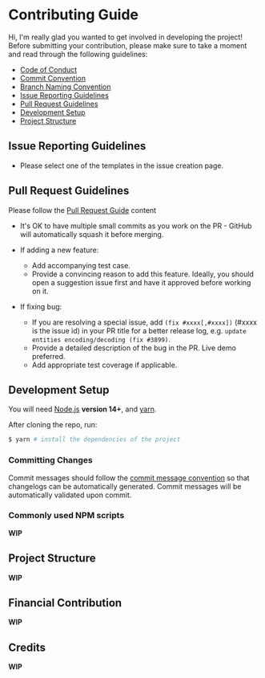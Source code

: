 # Contributing Guide

Hi, I'm really glad you wanted to get involved in developing the project! Before submitting your contribution, please make sure to take a moment and read through the following guidelines:

- [Code of Conduct](./CODE_OF_CONDUCT.md)
- [Commit Convention](./COMMIT_CONVENTION.md)
- [Branch Naming Convention](./BRANCH_CONVENTION.md)
- [Issue Reporting Guidelines](#issue-reporting-guidelines)
- [Pull Request Guidelines](#pull-request-guidelines)
- [Development Setup](#development-setup)
- [Project Structure](#project-structure)

## Issue Reporting Guidelines

- Please select one of the templates in the issue creation page.

## Pull Request Guidelines

Please follow the [Pull Request Guide](PULL_REQUEST_TEMPLATE.md) content

- It's OK to have multiple small commits as you work on the PR - GitHub will automatically squash it before merging.

- If adding a new feature:
  - Add accompanying test case.
  - Provide a convincing reason to add this feature. Ideally, you should open a suggestion issue first and have it approved before working on it.

- If fixing bug:
  - If you are resolving a special issue, add `(fix #xxxx[,#xxxx])` (#xxxx is the issue id) in your PR title for a better release log, e.g. `update entities encoding/decoding (fix #3899)`.
  - Provide a detailed description of the bug in the PR. Live demo preferred.
  - Add appropriate test coverage if applicable.

## Development Setup

You will need [Node.js](http://nodejs.org) **version 14+**, and [yarn](https://yarnpkg.com/en/docs/install).

After cloning the repo, run:

``` bash
$ yarn # install the dependencies of the project
```

### Committing Changes

Commit messages should follow the [commit message convention](./COMMIT_CONVENTION.md) so that changelogs can be automatically generated. Commit messages will be automatically validated upon commit.

### Commonly used NPM scripts
**WIP**

## Project Structure
**WIP**

## Financial Contribution
**WIP**

## Credits
**WIP**
